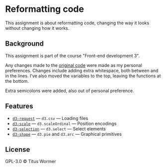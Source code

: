 # Reformatting code

This assignment is about reformatting code, changing the way it looks without changing how it works.

## Background

This assignment is part of the course "Front-end development 3".

Any changes made to the [original code](https://github.com/cmda-fe3/course-17-18/tree/master/site/class-2-style/wooorm) were made as my personal preferences.
Changes include adding extra whitespace, both between and in the lines. I've also moved the variables to the top, leaving the functions at the bottom.

Extra semicolons were added, also out of personal preference.

## Features

*   [`d3-request`](https://github.com/d3/d3-request#api-reference)
    — `d3.csv`
    — Loading files
*   [`d3-scale`](https://github.com/d3/d3-scale#api-reference)
    — `d3.scaleOrdinal`
    — Position encodings
*   [`d3-selection`](https://github.com/d3/d3-selection#api-reference)
    — `d3.select`
    — Select elements
*   [`d3-shape`](https://github.com/d3/d3-shape#api-reference)
    — `d3.pie` and `d3.arc`
    — Graphical primitives

## License

GPL-3.0 © Titus Wormer

[block]: https://bl.ocks.org/mbostock/3887193

[block-author]: https://github.com/mbostock

[cover]: preview.png

[url]: https://cmda-fe3.github.io/course-17-18/class-2-style/jensorsel
